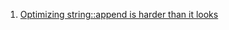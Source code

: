  1. [Optimizing string::append is harder than it looks](https://quuxplusone.github.io/blog/2021/04/17/pathological-string-appends/)
